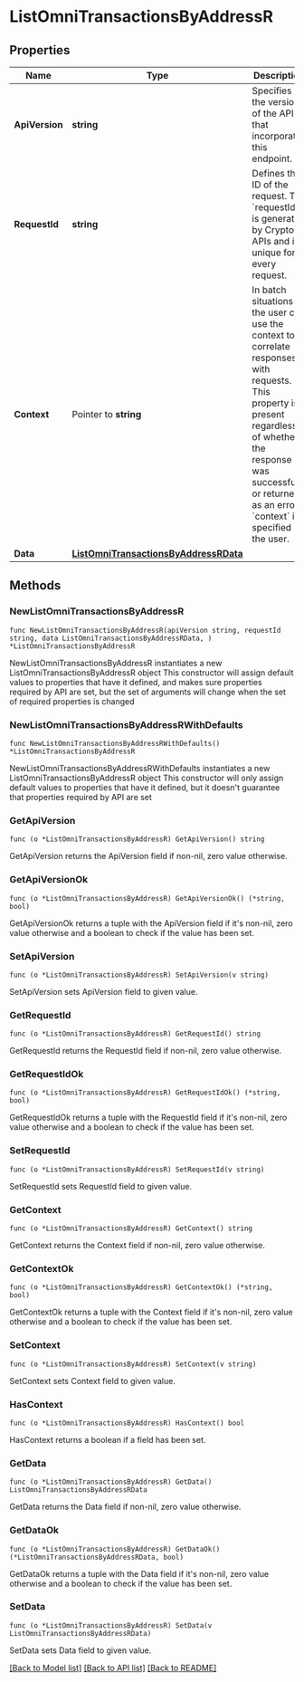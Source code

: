 # ListOmniTransactionsByAddressR

## Properties

Name | Type | Description | Notes
------------ | ------------- | ------------- | -------------
**ApiVersion** | **string** | Specifies the version of the API that incorporates this endpoint. | 
**RequestId** | **string** | Defines the ID of the request. The &#x60;requestId&#x60; is generated by Crypto APIs and it&#39;s unique for every request. | 
**Context** | Pointer to **string** | In batch situations the user can use the context to correlate responses with requests. This property is present regardless of whether the response was successful or returned as an error. &#x60;context&#x60; is specified by the user. | [optional] 
**Data** | [**ListOmniTransactionsByAddressRData**](ListOmniTransactionsByAddressRData.md) |  | 

## Methods

### NewListOmniTransactionsByAddressR

`func NewListOmniTransactionsByAddressR(apiVersion string, requestId string, data ListOmniTransactionsByAddressRData, ) *ListOmniTransactionsByAddressR`

NewListOmniTransactionsByAddressR instantiates a new ListOmniTransactionsByAddressR object
This constructor will assign default values to properties that have it defined,
and makes sure properties required by API are set, but the set of arguments
will change when the set of required properties is changed

### NewListOmniTransactionsByAddressRWithDefaults

`func NewListOmniTransactionsByAddressRWithDefaults() *ListOmniTransactionsByAddressR`

NewListOmniTransactionsByAddressRWithDefaults instantiates a new ListOmniTransactionsByAddressR object
This constructor will only assign default values to properties that have it defined,
but it doesn't guarantee that properties required by API are set

### GetApiVersion

`func (o *ListOmniTransactionsByAddressR) GetApiVersion() string`

GetApiVersion returns the ApiVersion field if non-nil, zero value otherwise.

### GetApiVersionOk

`func (o *ListOmniTransactionsByAddressR) GetApiVersionOk() (*string, bool)`

GetApiVersionOk returns a tuple with the ApiVersion field if it's non-nil, zero value otherwise
and a boolean to check if the value has been set.

### SetApiVersion

`func (o *ListOmniTransactionsByAddressR) SetApiVersion(v string)`

SetApiVersion sets ApiVersion field to given value.


### GetRequestId

`func (o *ListOmniTransactionsByAddressR) GetRequestId() string`

GetRequestId returns the RequestId field if non-nil, zero value otherwise.

### GetRequestIdOk

`func (o *ListOmniTransactionsByAddressR) GetRequestIdOk() (*string, bool)`

GetRequestIdOk returns a tuple with the RequestId field if it's non-nil, zero value otherwise
and a boolean to check if the value has been set.

### SetRequestId

`func (o *ListOmniTransactionsByAddressR) SetRequestId(v string)`

SetRequestId sets RequestId field to given value.


### GetContext

`func (o *ListOmniTransactionsByAddressR) GetContext() string`

GetContext returns the Context field if non-nil, zero value otherwise.

### GetContextOk

`func (o *ListOmniTransactionsByAddressR) GetContextOk() (*string, bool)`

GetContextOk returns a tuple with the Context field if it's non-nil, zero value otherwise
and a boolean to check if the value has been set.

### SetContext

`func (o *ListOmniTransactionsByAddressR) SetContext(v string)`

SetContext sets Context field to given value.

### HasContext

`func (o *ListOmniTransactionsByAddressR) HasContext() bool`

HasContext returns a boolean if a field has been set.

### GetData

`func (o *ListOmniTransactionsByAddressR) GetData() ListOmniTransactionsByAddressRData`

GetData returns the Data field if non-nil, zero value otherwise.

### GetDataOk

`func (o *ListOmniTransactionsByAddressR) GetDataOk() (*ListOmniTransactionsByAddressRData, bool)`

GetDataOk returns a tuple with the Data field if it's non-nil, zero value otherwise
and a boolean to check if the value has been set.

### SetData

`func (o *ListOmniTransactionsByAddressR) SetData(v ListOmniTransactionsByAddressRData)`

SetData sets Data field to given value.



[[Back to Model list]](../README.md#documentation-for-models) [[Back to API list]](../README.md#documentation-for-api-endpoints) [[Back to README]](../README.md)


